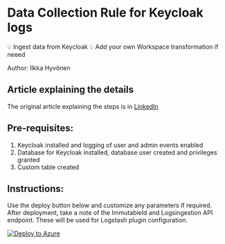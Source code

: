 # Data Collection Rule for Keycloak logs
💡 Ingest data from Keycloak
💡 Add your own Workspace transformation if neeed

Author: Ilkka Hyvönen

## Article explaining the details
The original article explaining the steps is in [LinkedIn](https://www.linkedin.com/ )

## Pre-requisites:
1. Keycloak installed and logging of user and admin events enabled
2. Database for Keycloak installed, database user created and privileges granted
3. Custom table created

## Instructions:
Use the deploy button below and customize any parameters if required. After deployment, take a note of the ImmutableId and Logsingestion API endpoint. These will be used for Logstash plugin configuration.

[![Deploy to Azure](https://aka.ms/deploytoazurebutton)](https://portal.azure.com/#create/Microsoft.Template/uri/https%3A%2F%2Fraw.githubusercontent.com%2Filesec%2FMicrosoft-Sentinel%2Frefs%2Fheads%2Fmain%2FConnectors%2FKeycloak%2Fazuredeploy.json)